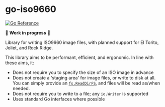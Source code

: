 # go-iso9660

[![Go Reference](https://pkg.go.dev/badge/github.com/davejbax/go-iso9660.svg)](https://pkg.go.dev/github.com/davejbax/go-iso9660)

🚧 **Work in progress** 🚧

Library for writing ISO9660 image files, with planned support for El Torito, Joliet, and Rock Ridge.

This library aims to be performant, efficient, and ergonomic. In line with these aims, it:

* Does not require you to specify the size of an ISO image in advance
* Does not create a 'staging area' for image files, or write to disk at all. You can simply provide an [`fs.ReadDirFS`](https://pkg.go.dev/io/fs#ReadDirFS), and files will be read as/when needed.
* Does not require you to write to a file; any `io.Writer` is supported
* Uses standard Go interfaces where possible